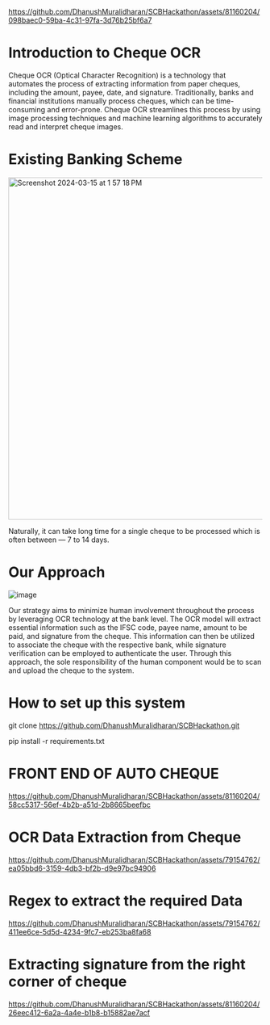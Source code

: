 
https://github.com/DhanushMuralidharan/SCBHackathon/assets/81160204/098baec0-59ba-4c31-97fa-3d76b25bf6a7
# Introduction to Cheque OCR

Cheque OCR (Optical Character Recognition) is a technology that automates the process of extracting information from paper cheques, including the amount, payee, date, and signature. Traditionally, banks and financial institutions manually process cheques, which can be time-consuming and error-prone. Cheque OCR streamlines this process by using image processing techniques and machine learning algorithms to accurately read and interpret cheque images.

# Existing Banking Scheme
<img width="678" alt="Screenshot 2024-03-15 at 1 57 18 PM" src="https://github.com/DhanushMuralidharan/SCBHackathon/assets/79154762/912d417c-25a8-48b7-a563-f05029cf42ac">

Naturally, it can take long time for a single cheque to be processed which is often between — 7 to 14 days.

# Our Approach
![image](https://github.com/DhanushMuralidharan/SCBHackathon/assets/79152978/48efcc43-9018-40de-9e20-aa2fb1823ff9)

Our strategy aims to minimize human involvement throughout the process by leveraging OCR technology at the bank level. The OCR model will extract essential information such as the IFSC code, payee name, amount to be paid, and signature from the cheque. This information can then be utilized to associate the cheque with the respective bank, while signature verification can be employed to authenticate the user. Through this approach, the sole responsibility of the human component would be to scan and upload the cheque to the system.

# How to set up this system

git clone https://github.com/DhanushMuralidharan/SCBHackathon.git

pip install -r requirements.txt

# FRONT END OF AUTO CHEQUE

https://github.com/DhanushMuralidharan/SCBHackathon/assets/81160204/58cc5317-56ef-4b2b-a51d-2b8665beefbc

# OCR Data Extraction from Cheque

https://github.com/DhanushMuralidharan/SCBHackathon/assets/79154762/ea05bbd6-3159-4db3-bf2b-d9e97bc94906

# Regex to extract the required Data

https://github.com/DhanushMuralidharan/SCBHackathon/assets/79154762/411ee6ce-5d5d-4234-9fc7-eb253ba8fa68

# Extracting signature from the right corner of cheque
https://github.com/DhanushMuralidharan/SCBHackathon/assets/81160204/26eec412-6a2a-4a4e-b1b8-b15882ae7acf









